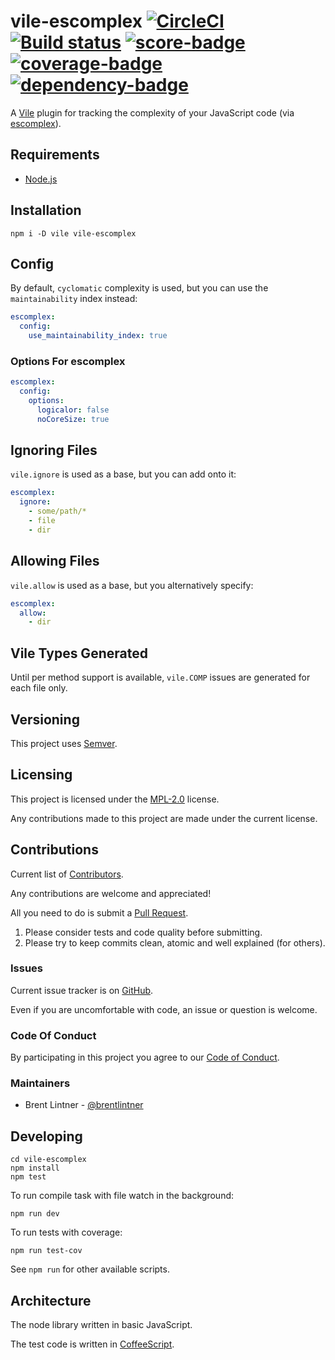 # vile-escomplex [![CircleCI](https://circleci.com/gh/forthright/vile-escomplex.svg?style=shield&circle-token=c784fb6e6036f610d45b765411d70406aa4329a6)](https://circleci.com/gh/forthright/vile-escomplex) [![Build status](https://ci.appveyor.com/api/projects/status/rrvlth55ptq0xeyd/branch/master?svg=true)](https://ci.appveyor.com/project/brentlintner/vile-escomplex/branch/master) [![score-badge](https://vile.io/api/v0/projects/vile-escomplex/badges/score?token=USryyHar5xQs7cBjNUdZ)](https://vile.io/~brentlintner/vile-escomplex) [![coverage-badge](https://vile.io/api/v0/projects/vile-escomplex/badges/coverage?token=USryyHar5xQs7cBjNUdZ)](https://vile.io/~brentlintner/vile-escomplex) [![dependency-badge](https://vile.io/api/v0/projects/vile-escomplex/badges/dependency?token=USryyHar5xQs7cBjNUdZ)](https://vile.io/~brentlintner/vile-escomplex)

A [Vile](https://vile.io) plugin for tracking the complexity of your JavaScript code (via [escomplex](https://github.com/escomplex/escomplex)).

## Requirements

- [Node.js](http://nodejs.org)

## Installation

    npm i -D vile vile-escomplex

## Config

By default, `cyclomatic` complexity is used, but you can
use the `maintainability` index instead:

```yaml
escomplex:
  config:
    use_maintainability_index: true
```

### Options For escomplex

```yaml
escomplex:
  config:
    options:
      logicalor: false
      noCoreSize: true
```

## Ignoring Files

`vile.ignore` is used as a base, but you can add onto it:

```yaml
escomplex:
  ignore:
    - some/path/*
    - file
    - dir
```

## Allowing Files

`vile.allow` is used as a base, but you alternatively specify:

```yaml
escomplex:
  allow:
    - dir
```

## Vile Types Generated

Until per method support is available, `vile.COMP` issues are
generated for each file only.

## Versioning

This project uses [Semver](http://semver.org).

## Licensing

This project is licensed under the [MPL-2.0](LICENSE) license.

Any contributions made to this project are made under the current license.

## Contributions

Current list of [Contributors](https://github.com/forthright/vile-escomplex/graphs/contributors).

Any contributions are welcome and appreciated!

All you need to do is submit a [Pull Request](https://github.com/forthright/vile-escomplex/pulls).

1. Please consider tests and code quality before submitting.
2. Please try to keep commits clean, atomic and well explained (for others).

### Issues

Current issue tracker is on [GitHub](https://github.com/forthright/vile-escomplex/issues).

Even if you are uncomfortable with code, an issue or question is welcome.

### Code Of Conduct

By participating in this project you agree to our [Code of Conduct](CODE_OF_CONDUCT.md).

### Maintainers

- Brent Lintner - [@brentlintner](http://github.com/brentlintner)

## Developing

    cd vile-escomplex
    npm install
    npm test

To run compile task with file watch in the background:

    npm run dev

To run tests with coverage:

    npm run test-cov

See `npm run` for other available scripts.

## Architecture

The node library written in basic JavaScript.

The test code is written in [CoffeeScript](http://coffeescript.org).
